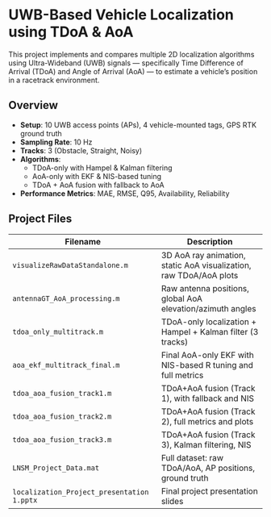 # UWB-Based Vehicle Localization using TDoA & AoA

This project implements and compares multiple 2D localization algorithms using Ultra-Wideband (UWB) signals — specifically Time Difference of Arrival (TDoA) and Angle of Arrival (AoA) — to estimate a vehicle’s position in a racetrack environment.

## Overview

- **Setup**: 10 UWB access points (APs), 4 vehicle-mounted tags, GPS RTK ground truth
- **Sampling Rate**: 10 Hz
- **Tracks**: 3 (Obstacle, Straight, Noisy)
- **Algorithms**:
  - TDoA-only with Hampel & Kalman filtering
  - AoA-only with EKF & NIS-based tuning
  - TDoA + AoA fusion with fallback to AoA
- **Performance Metrics**: MAE, RMSE, Q95, Availability, Reliability

## Project Files

| Filename                        | Description |
|----------------------------------|-------------|
| `visualizeRawDataStandalone.m`  | 3D AoA ray animation, static AoA visualization, raw TDoA/AoA plots |
| `antennaGT_AoA_processing.m`    | Raw antenna positions, global AoA elevation/azimuth angles |
| `tdoa_only_multitrack.m`        | TDoA-only localization + Hampel + Kalman filter (3 tracks) |
| `aoa_ekf_multitrack_final.m`    | Final AoA-only EKF with NIS-based R tuning and full metrics |
| `tdoa_aoa_fusion_track1.m`      | TDoA+AoA fusion (Track 1), with fallback and NIS |
| `tdoa_aoa_fusion_track2.m`      | TDoA+AoA fusion (Track 2), full metrics and plots |
| `tdoa_aoa_fusion_track3.m`      | TDoA+AoA fusion (Track 3), Kalman filtering, NIS |
| `LNSM_Project_Data.mat`         | Full dataset: raw TDoA/AoA, AP positions, ground truth |
| `localization_Project_presentation 1.pptx` | Final project presentation slides |
